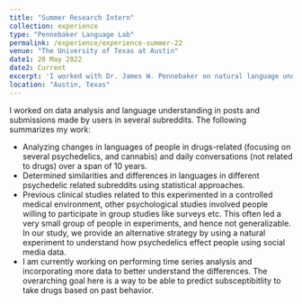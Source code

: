 ```yaml
---
title: "Summer Research Intern"
collection: experience
type: "Pennebaker Language Lab"
permalink: /experience/experience-summer-22
venue: "The University of Texas at Austin"
date1: 20 May 2022
date2: Current 
excerpt: 'I worked with Dr. James W. Pennebaker on natural language understanding in social media, specifically analyzing psychological, linguistic and topical dimensions of data'
location: "Austin, Texas"
---
```


I worked on data analysis and language understanding in posts and submissions made by users in several subreddits. 
The following summarizes my work:
- Analyzing changes in languages of people in drugs-related (focusing on several psychedelics, and cannabis) and daily conversations (not related to drugs) over a span of 10 years. 
- Determined similarities and differences in languages in different psychedelic related subreddits using statistical approaches.
- Previous clinical studies related to this experimented in a controlled medical environment, other psychological studies involved people willing to participate in group studies like surveys etc. This often led a very small group of people in experiments, and hence not generalizable. In our study, we provide an alternative strategy by using a natural experiment to understand how psychedelics effect people using social media data. 
- I am currently working on performing time series analysis and incorporating more data to better understand the differences. The overarching goal here is a way to be able to predict subsceptibitlity to take drugs based on past behavior. 

<!-- 
Heading 1
======

Heading 2
======

Heading 3
====== -->
